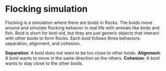 # Flocking simulation

Flocking is a simulation where there are boids in flocks. The boids move around and simulate flocking behavior in real life with animals like birds and fish. Boid is short for bird-oid, but they are just generic objects that interact with other boids to form flocks. Each boid follows three behaviors: separation, alignment, and cohesion.

**Separation**: A boid does not want to be too close to other boids.
**Alignment**: A boid wants to move in the same direction as the others.
**Cohesion**: A boid wants to stay close to the other boids.
